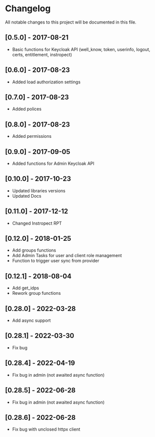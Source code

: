 Changelog
============

All notable changes to this project will be documented in this file.

## [0.5.0] - 2017-08-21

* Basic functions for Keycloak API (well_know, token, userinfo, logout, certs,
entitlement, instropect)

## [0.6.0] - 2017-08-23

* Added load authorization settings

## [0.7.0] - 2017-08-23

* Added polices

## [0.8.0] - 2017-08-23

* Added permissions

## [0.9.0] - 2017-09-05

* Added functions for Admin Keycloak API

## [0.10.0] - 2017-10-23

* Updated libraries versions
* Updated Docs

## [0.11.0] - 2017-12-12

* Changed Instropect RPT

## [0.12.0] - 2018-01-25

* Add groups functions
* Add Admin Tasks for user and client role management
* Function to trigger user sync from provider

## [0.12.1] - 2018-08-04

* Add get_idps
* Rework group functions

## [0.28.0] - 2022-03-28

* Add async support

## [0.28.1] - 2022-03-30

* Fix bug

## [0.28.4] - 2022-04-19

* Fix bug in admin (not awaited async function)

## [0.28.5] - 2022-06-28

* Fix bug in admin (not awaited async function)

## [0.28.6] - 2022-06-28

* Fix bug with unclosed httpx client
